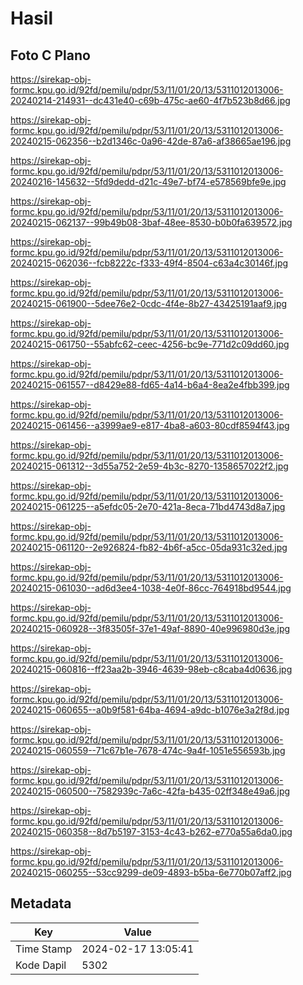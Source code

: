 # Hasil

## Foto C Plano

https://sirekap-obj-formc.kpu.go.id/92fd/pemilu/pdpr/53/11/01/20/13/5311012013006-20240214-214931--dc431e40-c69b-475c-ae60-4f7b523b8d66.jpg

https://sirekap-obj-formc.kpu.go.id/92fd/pemilu/pdpr/53/11/01/20/13/5311012013006-20240215-062356--b2d1346c-0a96-42de-87a6-af38665ae196.jpg

https://sirekap-obj-formc.kpu.go.id/92fd/pemilu/pdpr/53/11/01/20/13/5311012013006-20240216-145632--5fd9dedd-d21c-49e7-bf74-e578569bfe9e.jpg

https://sirekap-obj-formc.kpu.go.id/92fd/pemilu/pdpr/53/11/01/20/13/5311012013006-20240215-062137--99b49b08-3baf-48ee-8530-b0b0fa639572.jpg

https://sirekap-obj-formc.kpu.go.id/92fd/pemilu/pdpr/53/11/01/20/13/5311012013006-20240215-062036--fcb8222c-f333-49f4-8504-c63a4c30146f.jpg

https://sirekap-obj-formc.kpu.go.id/92fd/pemilu/pdpr/53/11/01/20/13/5311012013006-20240215-061900--5dee76e2-0cdc-4f4e-8b27-43425191aaf9.jpg

https://sirekap-obj-formc.kpu.go.id/92fd/pemilu/pdpr/53/11/01/20/13/5311012013006-20240215-061750--55abfc62-ceec-4256-bc9e-771d2c09dd60.jpg

https://sirekap-obj-formc.kpu.go.id/92fd/pemilu/pdpr/53/11/01/20/13/5311012013006-20240215-061557--d8429e88-fd65-4a14-b6a4-8ea2e4fbb399.jpg

https://sirekap-obj-formc.kpu.go.id/92fd/pemilu/pdpr/53/11/01/20/13/5311012013006-20240215-061456--a3999ae9-e817-4ba8-a603-80cdf8594f43.jpg

https://sirekap-obj-formc.kpu.go.id/92fd/pemilu/pdpr/53/11/01/20/13/5311012013006-20240215-061312--3d55a752-2e59-4b3c-8270-1358657022f2.jpg

https://sirekap-obj-formc.kpu.go.id/92fd/pemilu/pdpr/53/11/01/20/13/5311012013006-20240215-061225--a5efdc05-2e70-421a-8eca-71bd4743d8a7.jpg

https://sirekap-obj-formc.kpu.go.id/92fd/pemilu/pdpr/53/11/01/20/13/5311012013006-20240215-061120--2e926824-fb82-4b6f-a5cc-05da931c32ed.jpg

https://sirekap-obj-formc.kpu.go.id/92fd/pemilu/pdpr/53/11/01/20/13/5311012013006-20240215-061030--ad6d3ee4-1038-4e0f-86cc-764918bd9544.jpg

https://sirekap-obj-formc.kpu.go.id/92fd/pemilu/pdpr/53/11/01/20/13/5311012013006-20240215-060928--3f83505f-37e1-49af-8890-40e996980d3e.jpg

https://sirekap-obj-formc.kpu.go.id/92fd/pemilu/pdpr/53/11/01/20/13/5311012013006-20240215-060816--ff23aa2b-3946-4639-98eb-c8caba4d0636.jpg

https://sirekap-obj-formc.kpu.go.id/92fd/pemilu/pdpr/53/11/01/20/13/5311012013006-20240215-060655--a0b9f581-64ba-4694-a9dc-b1076e3a2f8d.jpg

https://sirekap-obj-formc.kpu.go.id/92fd/pemilu/pdpr/53/11/01/20/13/5311012013006-20240215-060559--71c67b1e-7678-474c-9a4f-1051e556593b.jpg

https://sirekap-obj-formc.kpu.go.id/92fd/pemilu/pdpr/53/11/01/20/13/5311012013006-20240215-060500--7582939c-7a6c-42fa-b435-02ff348e49a6.jpg

https://sirekap-obj-formc.kpu.go.id/92fd/pemilu/pdpr/53/11/01/20/13/5311012013006-20240215-060358--8d7b5197-3153-4c43-b262-e770a55a6da0.jpg

https://sirekap-obj-formc.kpu.go.id/92fd/pemilu/pdpr/53/11/01/20/13/5311012013006-20240215-060255--53cc9299-de09-4893-b5ba-6e770b07aff2.jpg


## Metadata

| Key        | Value               |
| ---------- | ------------------- |
| Time Stamp | 2024-02-17 13:05:41 |
| Kode Dapil | 5302                |




